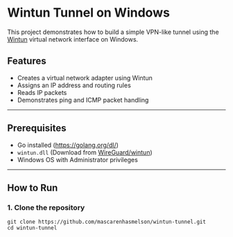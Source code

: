 # Wintun Tunnel on Windows

This project demonstrates how to build a simple VPN-like tunnel using the [Wintun](https://www.wintun.net/) virtual network interface on Windows. 


##  Features

- Creates a virtual network adapter using Wintun
- Assigns an IP address and routing rules
- Reads IP packets
- Demonstrates ping and ICMP packet handling

---

##  Prerequisites

- Go installed (https://golang.org/dl/)
- `wintun.dll` (Download from [WireGuard/wintun](https://github.com/WireGuard/wintun))
- Windows OS with Administrator privileges

---

##  How to Run

### 1. Clone the repository
```
git clone https://github.com/mascarenhasmelson/wintun-tunnel.git
cd wintun-tunnel